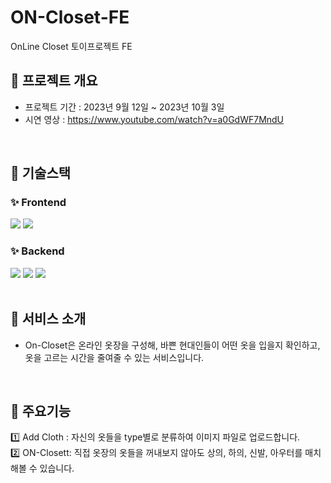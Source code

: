 # ON-Closet-FE
OnLine Closet 토이프로젝트 FE

## 👚 프로젝트 개요
- 프로젝트 기간 : 2023년 9월 12일 ~ 2023년 10월 3일
- 시연 영상 : https://www.youtube.com/watch?v=a0GdWF7MndU
<br/>

## 👚 기술스택
### ✨ Frontend
<span>
<img src="https://img.shields.io/badge/react-61DAFB?style=for-the-badge&logo=react&logoColor=black">
<img src="https://img.shields.io/badge/Redux-764ABC?style=for-the-badge&logo=Redux&logoColor=purple">
</span>
 
###  ✨ Backend
<span>
<img src="https://img.shields.io/badge/express-000000?style=for-the-badge&logo=express&logoColor=white">
<img src="https://img.shields.io/badge/node.js-339933?style=for-the-badge&logo=Node.js&logoColor=white">
<img src="https://img.shields.io/badge/mysql-4479A1?style=for-the-badge&logo=mysql&logoColor=white"> 
</span>
<br/>
<br/>

## 👚 서비스 소개
- On-Closet은 온라인 옷장을 구성해, 바쁜 현대인들이 어떤 옷을 입을지 확인하고, 옷을 고르는 시간을 줄여줄 수 있는 서비스입니다.
<br/>

## 👚 주요기능
1️⃣ Add Cloth : 자신의 옷들을 type별로 분류하여 이미지 파일로 업로드합니다.
<br/>
2️⃣ ON-Closett: 직접 옷장의 옷들을 꺼내보지 않아도 상의, 하의, 신발, 아우터를 매치해볼 수 있습니다.
